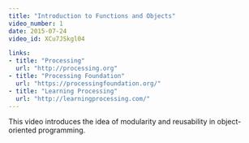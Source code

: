 ```yaml
---
title: "Introduction to Functions and Objects"
video_number: 1
date: 2015-07-24
video_id: XCu7JSkgl04

links:
- title: "Processing"
  url: "http://processing.org"
- title: "Processing Foundation"
  url: "https://processingfoundation.org/"
- title: "Learning Processing"
  url: "http://learningprocessing.com/"
---
```


This video introduces the idea of modularity and reusability in object-oriented programming.
